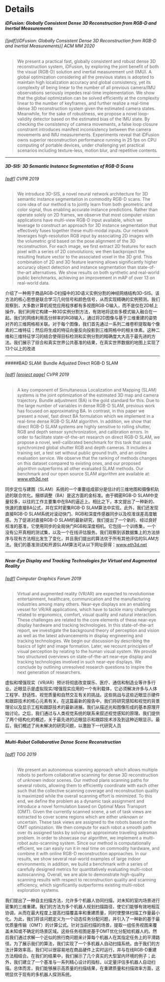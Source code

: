 # Details

##### iDFusion: Globally Consistent Dense 3D Reconstruction from RGB-D and Inertial Measurements  

###### \[[pdf](iDFusion: Globally Consistent Dense 3D Reconstruction from RGB-D and Inertial Measurements)\] ACM MM 2020

> We present a practical fast, globally consistent and robust dense 3D reconstruction system, iDFusion, by exploring the joint benefit of both the visual (RGB-D) solution and inertial measurement unit (IMU). A global optimization considering all the previous states is adopted to maintain high localization accuracy and global consistency, yet its complexity of being linear to the number of all previous camera/IMU observations seriously impedes real-time implementation. We show that the global optimization can be solved efficiently at the complexity linear to the number of keyframes, and further realize a real-time dense 3D reconstruction system given the estimated camera states. Meanwhile, for the sake of robustness, we propose a novel loop-validity detector based on the estimated bias of the IMU state. By checking the consistency of camera movements, a false loop closure constraint introduces manifest inconsistency between the camera movements and IMU measurements. Experiments reveal that iDFusion owns superior reconstruction performance running in 25 fps on CPU computing of portable devices, under challenging yet practical scenarios including texture-less, motion blur, and repetitive contents.



---

##### 3D-SIS: 3D Semantic Instance Segmentation of RGB-D Scans

###### \[[pdf](https://openaccess.thecvf.com/content_CVPR_2019/papers/Hou_3D-SIS_3D_Semantic_Instance_Segmentation_of_RGB-D_Scans_CVPR_2019_paper.pdf)\] CVPR 2019

> We introduce 3D-SIS, a novel neural network architecture for 3D semantic instance segmentation in commodity RGB-D scans. The core idea of our method is to jointly learn from both geometric and color signal, thus enabling accurate instance predictions. Rather than operate solely on 2D frames, we observe that most computer vision applications have multi-view RGB-D input available, which we leverage to construct an approach for 3D instance segmentation that effectively fuses together these multi-modal inputs. Our network leverages high-resolution RGB input by associating 2D images with the volumetric grid based on the pose alignment of the 3D reconstruction. For each image, we first extract 2D features for each pixel with a series of 2D convolutions; we then backproject the resulting feature vector to the associated voxel in the 3D grid. This combination of 2D and 3D feature learning allows significantly higher accuracy object detection and instance segmentation than state-of-the-art alternatives. We show results on both synthetic and real-world public benchmarks, achieving an improvement in mAP of over 13 on real-world data.

介绍了一种用于商品RGB-D扫描中的3D语义实例分割的神经网络结构3D-SIS。该方法的核心思想是联合学习几何信号和颜色信号，从而实现精确的实例预测。我们观察到，大多数计算机视觉应用程序都有多视图RGB-D输入，而不是仅在2D帧上操作，我们利用它构建一种3D实例分割方法，有效地将这些多模式输入融合在一起。我们的网络利用高分辨率的RGB输入，通过将2D图像与基于三维重建的姿势对齐的三维网格相关联。对于每个图像，我们首先通过一系列二维卷积提取每个像素的二维特征；然后将生成的特征向量反向投影到三维网格中的相关体素。这种二维和三维特征学习的结合使得目标检测和实例分割的精确度大大高于最先进的方法。我们展示了综合和真实世界公共基准的结果，在真实世界数据的地图上实现了13个以上的改进



----

#####BAD SLAM: Bundle Adjusted Direct RGB-D SLAM

###### \[[pdf](https://openaccess.thecvf.com/content_CVPR_2019/papers/Schops_BAD_SLAM_Bundle_Adjusted_Direct_RGB-D_SLAM_CVPR_2019_paper.pdf)]  \[[project page](www.eth3d.net)] CVPR 2019

> A key component of Simultaneous Localization and Mapping (SLAM) systems is the joint optimization of the estimated 3D map and camera trajectory. Bundle adjustment (BA) is the gold standard for this. Due to the large number of variables in dense RGB-D SLAM, previous work has focused on approximating BA. In contrast, in this paper we present a novel, fast direct BA formulation which we implement in a real-time dense RGB-D SLAM algorithm. In addition, we show that direct RGB-D SLAM systems are highly sensitive to rolling shutter, RGB and depth sensor synchronization, and calibration errors. In order to facilitate state-of-the-art research on direct RGB-D SLAM, we propose a novel, well-calibrated benchmark for this task that uses synchronized global shutter RGB and depth cameras. It includes a training set, a test set without public ground truth, and an online evaluation service. We observe that the ranking of methods changes on this dataset compared to existing ones, and our proposed algorithm outperforms all other evaluated SLAM methods. Our benchmark and our open source SLAM algorithm are available at: www.eth3d.net

同步定位与建图（SLAM）系统的一个重要组成部分是估计的三维地图和摄像机轨迹的联合优化。捆绑调整（BA）是这方面的金标准。由于稠密RGB-D SLAM中变量较多，以往的工作主要集中在BA的逼近上。相比之下，本文提出了一种新的、快速的直接BA公式，并在实时密集RGB-D SLAM算法中实现。此外，我们还发现直接RGB-D SLAM系统对滚动快门、RGB和深度传感器同步以及校准误差高度敏感。为了促进对直接RGB-D SLAM的最新研究，我们提出了一个新的、经过良好校准的基准，它使用同步的全局快门RGB和深度相机。它包括一个训练集，一个没有公开真相的测试集，以及一个在线评估服务。我们观察到该数据集上的方法排序与现有方法相比发生了变化，并且我们提出的算法优于所有其他评估的SLAM方法。我们的基准测试和开源SLAM算法可从以下网址获得：www.eth3d.net



----

##### Near-Eye Display and Tracking Technologies for Virtual and Augmented Reality

###### \[[pdf](https://dro.dur.ac.uk/27854/1/27854.pdf)]  Computer Graphics Forum 2019

> Virtual and augmented reality (VR/AR) are expected to revolutionise entertainment, healthcare, communication and the manufacturing industries among many others. Near-eye displays are an enabling vessel for VR/AR applications, which have to tackle many challenges related to ergonomics, comfort, visual quality and natural interaction. These challenges are related to the core elements of these near-eye display hardware and tracking technologies. In this state-of-the-art report, we investigate the background theory of perception and vision as well as the latest advancements in display engineering and tracking technologies. We begin our discussion by describing the basics of light and image formation. Later, we recount principles of visual perception by relating to the human visual system. We provide two structured overviews on state-of-the-art near-eye display and tracking technologies involved in such near-eye displays. We conclude by outlining unresolved research questions to inspire the next generation of researchers.

虚拟和增强现实（VR/AR）预计将彻底改变娱乐、医疗、通信和制造业等许多行业。近眼显示是虚拟现实/增强现实应用的一个有利载体，它必须解决许多与人体工程学、舒适性、视觉质量和自然交互有关的挑战。这些挑战与这些近眼显示硬件和跟踪技术的核心元素有关。在这篇最新的报告中，我们将研究感知和视觉的背景理论以及显示工程和跟踪技术的最新进展。我们从描述光和图像形成的基本原理开始讨论。之后，我们通过与人类视觉系统的联系来叙述视觉感知的原理。我们提供了两个结构化的概述，关于最先进的近眼显示和跟踪技术涉及到这种近眼显示。最后，我们概述了尚未解决的研究问题，以激励下一代研究人员



----

##### Multi-Robot Collaborative Dense Scene Reconstruction

###### \[[pdf](https://dl.acm.org/doi/pdf/10.1145/3306346.3322942)] TOG 2019

> We present an autonomous scanning approach which allows multiple robots to perform collaborative scanning for dense 3D reconstruction of unknown indoor scenes. Our method plans scanning paths for several robots, allowing them to efficiently coordinate with each other such that the collective scanning coverage and reconstruction quality is maximized while the overall scanning effort is minimized. To this end, we define the problem as a dynamic task assignment and introduce a novel formulation based on Optimal Mass Transport (OMT). Given the currently scanned scene, a set of task views are extracted to cover scene regions which are either unknown or uncertain. These task views are assigned to the robots based on the OMT optimization. We then compute for each robot a smooth path over its assigned tasks by solving an approximate traveling salesman problem. In order to showcase our algorithm, we implement a multi-robot auto-scanning system. Since our method is computationally efficient, we can easily run it in real time on commodity hardware, and combine it with online RGB-D reconstruction approaches. In our results, we show several real-world examples of large indoor environments; in addition, we build a benchmark with a series of carefully designed metrics for quantitatively evaluating multi-robot autoscanning. Overall, we are able to demonstrate high-quality scanning results with respect to reconstruction quality and scanning efficiency, which significantly outperforms existing multi-robot exploration systems.

我们提出了一种自主扫描方法，允许多个机器人协同扫描，对未知的室内场景进行密集的三维重建。我们的方法为多个机器人规划扫描路径，使它们能够有效地相互协调，从而在最大程度上提高扫描覆盖率和重建质量，同时使整体扫描工作量最小化。为此，我们将该问题定义为一个动态任务分配问题，并引入了一种新的基于最优质量传输（OMT）的计算公式。针对当前扫描的场景，提取一组任务视图来覆盖未知或不确定的场景区域。这些任务视图是基于OMT优化分配给机器人的。然后我们通过求解一个近似的旅行商问题来计算每个机器人在其指定任务上的平滑路径。为了展示我们的算法，我们实现了一个多机器人自动扫描系统。由于我们的方法计算效率高，我们可以很容易地在商品硬件上实时运行，并与在线RGB-D重建方法相结合。在我们的结果中，我们展示了几个真实的大型室内环境的例子；此外，我们建立了一个基准与一系列精心设计的指标，以定量评估多机器人自动扫描。总体而言，我们能够展示高质量的扫描结果，在重建质量和扫描效率方面，这明显优于现有的多机器人探测系统。